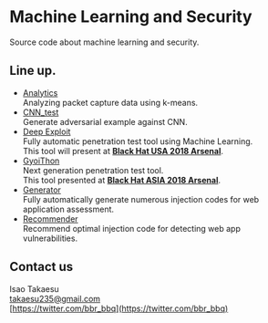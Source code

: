 # Machine Learning and Security
Source code about machine learning and security.

## Line up.
 * [Analytics](https://github.com/13o-bbr-bbq/machine_learning_security/tree/master/Analytics)  
 Analyzing packet capture data using k-means.  
 * [CNN_test](https://github.com/13o-bbr-bbq/machine_learning_security/tree/master/CNN_test)  
 Generate adversarial example against CNN.  
 * [Deep Exploit](https://github.com/13o-bbr-bbq/machine_learning_security/tree/master/DeepExploit)  
 Fully automatic penetration test tool using Machine Learning.  
 This tool will present at **[Black Hat USA 2018 Arsenal](https://www.blackhat.com/us-18/arsenal/schedule/index.html#deep-exploit-11908)**.  
* [GyoiThon](https://github.com/gyoisamurai/GyoiThon)  
 Next generation penetration test tool.  
 This tool presented at **[Black Hat ASIA 2018 Arsenal](https://www.blackhat.com/asia-18/arsenal/schedule/index.html#gyoithon-9651)**.  
 * [Generator](https://github.com/13o-bbr-bbq/machine_learning_security/tree/master/Generator)  
 Fully automatically generate numerous injection codes for web application assessment.
 * [Recommender](https://github.com/13o-bbr-bbq/machine_learning_security/tree/master/Recommender)  
 Recommend optimal injection code for detecting web app vulnerabilities.

## Contact us

Isao Takaesu  
takaesu235@gmail.com  
[https://twitter.com/bbr_bbq](https://twitter.com/bbr_bbq)

